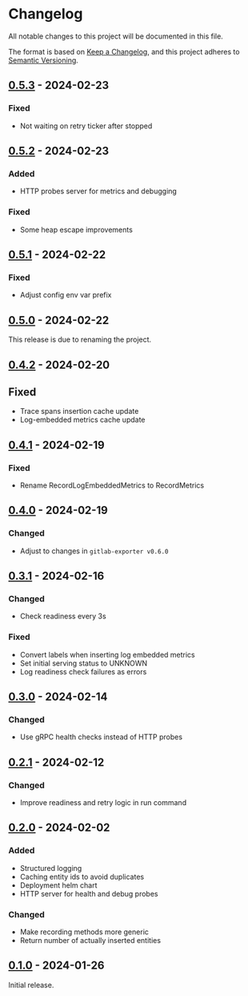 # Changelog

All notable changes to this project will be documented in this file.

The format is based on [Keep a Changelog](https://keepachangelog.com/en/1.0.0/),
and this project adheres to [Semantic Versioning](https://semver.org/spec/v2.0.0.html).

## [0.5.3] - 2024-02-23

### Fixed

- Not waiting on retry ticker after stopped

## [0.5.2] - 2024-02-23

### Added

- HTTP probes server for metrics and debugging

### Fixed

- Some heap escape improvements

## [0.5.1] - 2024-02-22

### Fixed

- Adjust config env var prefix

## [0.5.0] - 2024-02-22

This release is due to renaming the project.

## [0.4.2] - 2024-02-20

## Fixed

- Trace spans insertion cache update
- Log-embedded metrics cache update

## [0.4.1] - 2024-02-19

### Fixed

- Rename RecordLogEmbeddedMetrics to RecordMetrics

## [0.4.0] - 2024-02-19

### Changed

- Adjust to changes in `gitlab-exporter v0.6.0`

## [0.3.1] - 2024-02-16

### Changed

- Check readiness every 3s

### Fixed

- Convert labels when inserting log embedded metrics
- Set initial serving status to UNKNOWN
- Log readiness check failures as errors

## [0.3.0] - 2024-02-14

### Changed

- Use gRPC health checks instead of HTTP probes

## [0.2.1] - 2024-02-12

### Changed

- Improve readiness and retry logic in run command

## [0.2.0] - 2024-02-02

### Added

- Structured logging
- Caching entity ids to avoid duplicates
- Deployment helm chart
- HTTP server for health and debug probes

### Changed

- Make recording methods more generic
- Return number of actually inserted entities

## [0.1.0] - 2024-01-26

Initial release.

<!-- Links -->
[Unreleased]: https://github.com/cluttrdev/gitlab-exporter-clickhouse-recorder/compare/v0.5.3...HEAD
[0.5.3]: https://github.com/cluttrdev/gitlab-exporter-clickhouse-recorder/compare/v0.5.2...v0.5.3
[0.5.2]: https://github.com/cluttrdev/gitlab-exporter-clickhouse-recorder/compare/v0.5.1...v0.5.2
[0.5.1]: https://github.com/cluttrdev/gitlab-exporter-clickhouse-recorder/compare/v0.5.0...v0.5.1
[0.5.0]: https://github.com/cluttrdev/gitlab-exporter-clickhouse-recorder/compare/v0.4.2...v0.5.0
[0.4.2]: https://github.com/cluttrdev/gitlab-exporter-clickhouse-recorder/compare/v0.4.1...v0.4.2
[0.4.1]: https://github.com/cluttrdev/gitlab-exporter-clickhouse-recorder/compare/v0.4.0...v0.4.1
[0.4.0]: https://github.com/cluttrdev/gitlab-exporter-clickhouse-recorder/compare/v0.3.1...v0.4.0
[0.3.1]: https://github.com/cluttrdev/gitlab-exporter-clickhouse-recorder/compare/v0.3.0...v0.3.1
[0.3.0]: https://github.com/cluttrdev/gitlab-exporter-clickhouse-recorder/compare/v0.2.1...v0.3.0
[0.2.1]: https://github.com/cluttrdev/gitlab-exporter-clickhouse-recorder/compare/v0.2.0...v0.2.1
[0.2.0]: https://github.com/cluttrdev/gitlab-exporter-clickhouse-recorder/compare/v0.1.0...v0.2.0
[0.1.0]: https://github.com/cluttrdev/gitlab-exporter-clickhouse-recorder/releases/tag/v0.1.0
